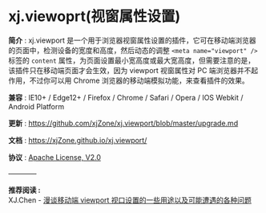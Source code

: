 <!--◇ ----------------------------------------------------------------------------------- ◇-->
# xj.viewoprt(视窗属性设置)

**简介** : xj.viewport 是一个用于浏览器视窗属性设置的插件，它可在移动端浏览器的页面中，检测设备的宽度和高度，然后动态的调整 `<meta name="viewport" />` 标签的 `content` 属性，为页面设置最小宽高度或最大宽高度，但需要注意的是，该插件只在移动端页面才会生效，因为 viewport 视窗属性对 PC 端浏览器并不起作用，不过你可以用 Chrome 浏览器的移动端模拟功能，来查看插件的效果。  

**兼容** : IE10+ / Edge12+ / Firefox / Chrome / Safari / Opera / IOS Webkit / Android Platform

**更新** : <https://github.com/xjZone/xj.viewport/blob/master/upgrade.md>

**文档** : <https://xjZone.github.io/xj.viewport/>

**协议** : [Apache License, V2.0](https://www.apache.org/licenses/LICENSE-2.0)

————

**推荐阅读 :**  
XJ.Chen - [漫谈移动端 viewport 视口设置的一些用途以及可能遭遇的各种问题](https://juejin.cn/post/7147820998492946463)  



